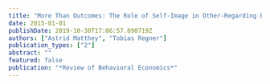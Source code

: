 ```yaml
---
title: "More Than Outcomes: The Role of Self-Image in Other-Regarding Behavior"
date: 2015-01-01
publishDate: 2019-10-30T17:06:57.890719Z
authors: ["Astrid Matthey", "Tobias Regner"]
publication_types: ["2"]
abstract: ""
featured: false
publication: "*Review of Behavioral Economics*"
---
```


